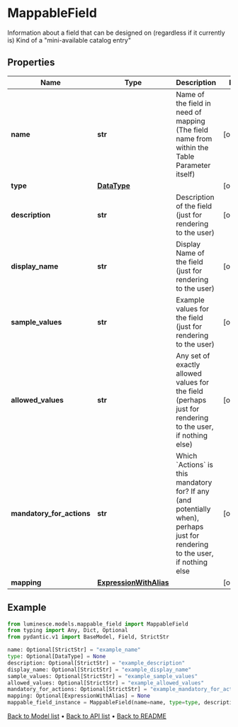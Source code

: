 # MappableField

Information about a field that can be designed on (regardless if it currently is)  Kind of a \"mini-available catalog entry\"
## Properties
Name | Type | Description | Notes
------------ | ------------- | ------------- | -------------
**name** | **str** | Name of the field in need of mapping (The field name from within the Table Parameter itself) | [optional] 
**type** | [**DataType**](DataType.md) |  | [optional] 
**description** | **str** | Description of the field (just for rendering to the user) | [optional] 
**display_name** | **str** | Display Name of the field (just for rendering to the user) | [optional] 
**sample_values** | **str** | Example values for the field (just for rendering to the user) | [optional] 
**allowed_values** | **str** | Any set of exactly allowed values for the field (perhaps just for rendering to the user, if nothing else) | [optional] 
**mandatory_for_actions** | **str** | Which &#x60;Actions&#x60; is this mandatory for? If any (and potentially when), perhaps just for rendering to the user, if nothing else | [optional] 
**mapping** | [**ExpressionWithAlias**](ExpressionWithAlias.md) |  | [optional] 
## Example

```python
from luminesce.models.mappable_field import MappableField
from typing import Any, Dict, Optional
from pydantic.v1 import BaseModel, Field, StrictStr

name: Optional[StrictStr] = "example_name"
type: Optional[DataType] = None
description: Optional[StrictStr] = "example_description"
display_name: Optional[StrictStr] = "example_display_name"
sample_values: Optional[StrictStr] = "example_sample_values"
allowed_values: Optional[StrictStr] = "example_allowed_values"
mandatory_for_actions: Optional[StrictStr] = "example_mandatory_for_actions"
mapping: Optional[ExpressionWithAlias] = None
mappable_field_instance = MappableField(name=name, type=type, description=description, display_name=display_name, sample_values=sample_values, allowed_values=allowed_values, mandatory_for_actions=mandatory_for_actions, mapping=mapping)

```

[Back to Model list](../README.md#documentation-for-models) &#8226; [Back to API list](../README.md#documentation-for-api-endpoints) &#8226; [Back to README](../README.md)

